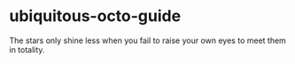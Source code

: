 # ubiquitous-octo-guide
The stars only shine less when you fail to raise your own eyes to meet them in totality.
